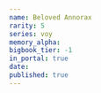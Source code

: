 ```yaml
---
name: Beloved Annorax
rarity: 5
series: voy
memory_alpha:
bigbook_tier: -1
in_portal: true
date:
published: true
---
```



